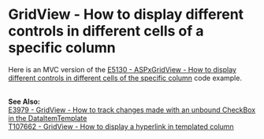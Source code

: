 # GridView - How to display different controls in different cells of a specific column


<p>Here is an MVC version of the <a href="https://www.devexpress.com/Support/Center/p/E5130">E5130 - ASPxGridView - How to display different controls in different cells of the specific column</a> code example.</p>
<br><strong>See Also:</strong><br><a href="https://www.devexpress.com/Support/Center/p/E3979">E3979 - GridView - How to track changes made with an unbound CheckBox in the DataItemTemplate</a> <br><a href="https://www.devexpress.com/Support/Center/p/T107662">T107662 - GridView - How to display a hyperlink in templated column</a>

<br/>


